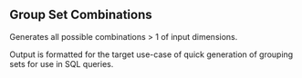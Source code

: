 ## Group Set Combinations
Generates all possible combinations > 1 of input dimensions.

Output is formatted for the target use-case of quick generation of grouping sets for use in SQL queries.
